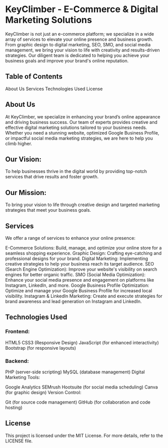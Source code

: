 # KeyClimber - E-Commerce & Digital Marketing Solutions
KeyClimber is not just an e-commerce platform; we specialize in a wide array of services to elevate your online presence and business growth. From graphic design to digital marketing, SEO, SMO, and social media management, we bring your vision to life with creativity and results-driven strategies. Our diligent team is dedicated to helping you achieve your business goals and improve your brand's online reputation.

## Table of Contents
About Us
Services
Technologies Used
License

## About Us
At KeyClimber, we specialize in enhancing your brand’s online appearance and driving business success. Our team of experts provides creative and effective digital marketing solutions tailored to your business needs. Whether you need a stunning website, optimized Google Business Profile, or impactful social media marketing strategies, we are here to help you climb higher.

## Our Vision:
To help businesses thrive in the digital world by providing top-notch services that drive results and foster growth.

## Our Mission:
To bring your vision to life through creative design and targeted marketing strategies that meet your business goals.

## Services
We offer a range of services to enhance your online presence:

E-Commerce Solutions: Build, manage, and optimize your online store for a seamless shopping experience.
Graphic Design: Crafting eye-catching and professional designs for your brand.
Digital Marketing: Implementing creative strategies to help your business reach its target audience.
SEO (Search Engine Optimization): Improve your website's visibility on search engines for better organic traffic.
SMO (Social Media Optimization): Enhance your social media presence and engagement on platforms like Instagram, LinkedIn, and more.
Google Business Profile Optimization: Optimize and manage your Google Business Profile for increased local visibility.
Instagram & LinkedIn Marketing: Create and execute strategies for brand awareness and lead generation on Instagram and LinkedIn.

## Technologies Used
### Frontend:

HTML5
CSS3 (Responsive Design)
JavaScript (for enhanced interactivity)
Bootstrap (for responsive layouts)

### Backend:

PHP (server-side scripting)
MySQL (database management)
Digital Marketing Tools:

Google Analytics
SEMrush
Hootsuite (for social media scheduling)
Canva (for graphic design)
Version Control:

Git (for source code management)
GitHub (for collaboration and code hosting)


## License
This project is licensed under the MIT License. For more details, refer to the LICENSE file.
